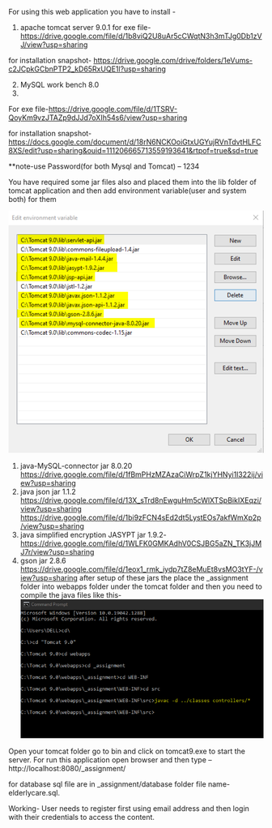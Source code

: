 For using this web application you have to install -
1.	apache tomcat server 9.0.1
for exe file- https://drive.google.com/file/d/1b8viQ2U8uAr5cCWqtN3h3mTJg0Db1zVJ/view?usp=sharing 

for installation  snapshot- https://drive.google.com/drive/folders/1eVums-c2JCpkGCbnPTP2_kD65RxUQE1l?usp=sharing

2.	MySQL work bench 8.0
3.	
For exe file-https://drive.google.com/file/d/1TSRV-QoyKm9vzJTAZp9dJJd7oXIh54s6/view?usp=sharing

for installation  snapshot- https://docs.google.com/document/d/18rN6NCKOoiGtxUGYujRVnTdvtHLFC8XS/edit?usp=sharing&ouid=111206665713559193641&rtpof=true&sd=true

**note-use Password(for both Mysql and Tomcat) – 1234 

You have required some jar files also and placed them into the lib folder of tomcat application and then add environment variable(user and system both) for them 

![img1](/_assignment/images/rs1.png)
1.	java-MySQL-connector jar 8.0.20
https://drive.google.com/file/d/1fBmPHzMZAzaCiWrpZ1kjYHNyi1l322ij/view?usp=sharing
2.	java json jar 1.1.2
https://drive.google.com/file/d/13X_sTrd8nEwguHm5cWlXTSpBikIXEqzi/view?usp=sharing
https://drive.google.com/file/d/1bi9zFCN4sEd2dt5LystEOs7akfWmXp2p/view?usp=sharing
3.	java simplified encryption JASYPT jar 1.9.2-https://drive.google.com/file/d/1WLFK0GMKAdhV0CSJBG5aZN_TK3jJMJ7r/view?usp=sharing	
4.	gson jar 2.8.6
https://drive.google.com/file/d/1eox1_rmk_iydp7tZ8eMuEt8vsMO3tYF-/view?usp=sharing
after setup of these jars the place the _assignment folder into webapps folder under the tomcat folder and then you need  to compile the java files like this-
  ![img2](/_assignment/images/rs2.png)
	
Open your tomcat folder go to bin and click on tomcat9.exe to start the server.
For run this application open browser and then type – http://localhost:8080/_assignment/

for database sql file are in _assignment/database folder file name-elderlycare.sql.

Working-
User needs to register first using email address and then login with their credentials to access the content.

